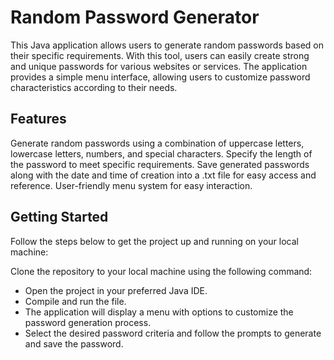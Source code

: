 # Random Password Generator
This Java application allows users to generate random passwords based on their specific requirements. With this tool, users can easily create strong and unique passwords for various websites or services. The application provides a simple menu interface, allowing users to customize password characteristics according to their needs.

## Features
Generate random passwords using a combination of uppercase letters, lowercase letters, numbers, and special characters.
Specify the length of the password to meet specific requirements.
Save generated passwords along with the date and time of creation into a .txt file for easy access and reference.
User-friendly menu system for easy interaction.

## Getting Started
Follow the steps below to get the project up and running on your local machine:

Clone the repository to your local machine using the following command:

- Open the project in your preferred Java IDE.
- Compile and run the file.
- The application will display a menu with options to customize the password generation process.
- Select the desired password criteria and follow the prompts to generate and save the password.
